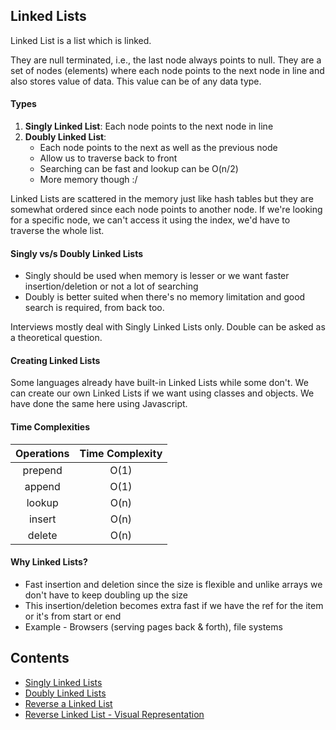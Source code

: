 ## Linked Lists

Linked List is a list which is linked.

They are null terminated, i.e., the last node always points to null. They are a set of nodes (elements) where each node points to the next node in line and also stores value of data. This value can be of any data type.

#### Types

1. **Singly Linked List**: Each node points to the next node in line
2. **Doubly Linked List**:
   - Each node points to the next as well as the previous node
   - Allow us to traverse back to front
   - Searching can be fast and lookup can be O(n/2)
   - More memory though :/

Linked Lists are scattered in the memory just like hash tables but they are somewhat ordered since each node points to another node. If we're looking for a specific node, we can't access it using the index, we'd have to traverse the whole list.

#### Singly vs/s Doubly Linked Lists

- Singly should be used when memory is lesser or we want faster insertion/deletion or not a lot of searching
- Doubly is better suited when there's no memory limitation and good search is required, from back too.

Interviews mostly deal with Singly Linked Lists only. Double can be asked as a theoretical question.

#### Creating Linked Lists

Some languages already have built-in Linked Lists while some don't. We can create our own Linked Lists if we want using classes and objects. We have done the same here using Javascript.

#### Time Complexities

| Operations | Time Complexity |
| :--------: | :-------------: |
|  prepend   |      O(1)       |
|   append   |      O(1)       |
|   lookup   |      O(n)       |
|   insert   |      O(n)       |
|   delete   |      O(n)       |

#### Why Linked Lists?

- Fast insertion and deletion since the size is flexible and unlike arrays we don't have to keep doubling up the size
- This insertion/deletion becomes extra fast if we have the ref for the item or it's from start or end
- Example - Browsers (serving pages back & forth), file systems

## Contents

- [Singly Linked Lists](singly-linked-list.js)
- [Doubly Linked Lists](doubly-linked-list.js)
- [Reverse a Linked List](reverse-a-linked-list.js)
- [Reverse Linked List - Visual Representation](https://youtu.be/D7y_hoT_YZI)
